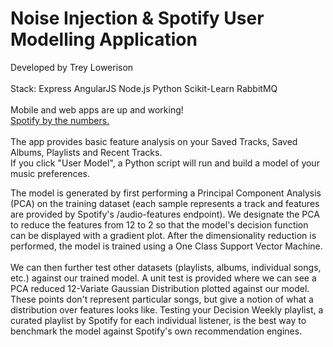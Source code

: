 # Noise Injection & Spotify User Modelling Application
Developed by Trey Lowerison<br />
<br />
Stack: Express AngularJS Node.js Python Scikit-Learn RabbitMQ<br />
<br />
Mobile and web apps are up and working!<br />
<a href="https://spotifynoiseinjection.herokuapp.com">Spotify by the numbers.</a><br />
<br />
The app provides basic feature analysis on your Saved Tracks, Saved Albums, Playlists and Recent Tracks.<br />
If you click "User Model", a Python script will run and build a model of your music preferences.<br />

The model is generated by first performing a Principal Component Analysis (PCA) on the training dataset (each sample represents a track and features are provided by Spotify's /audio-features endpoint). We designate the PCA to reduce the features from 12 to 2 so that the model's decision function can be displayed with a gradient plot. After the dimensionality reduction is performed, the model is trained using a One Class Support Vector Machine.<br />
<br />
We can then further test other datasets (playlists, albums, individual songs, etc.) against our trained model. A unit test is provided where we can see a PCA reduced 12-Variate Gaussian Distribution plotted against our model. These points don't represent particular songs, but give a notion of what a distribution over features looks like. Testing your Decision Weekly playlist, a curated playlist by Spotify for each individual listener, is the best way to benchmark the model against Spotify's own recommendation engines.<br />
